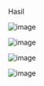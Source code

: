 Hasil

![image](https://user-images.githubusercontent.com/91106946/172269612-5255fcf0-74a3-437d-ac59-537e7ecd8e37.png)
   
![image](https://user-images.githubusercontent.com/91106946/172269636-d35227a4-8343-4c15-9e95-7566a6f1c83e.png)

![image](https://user-images.githubusercontent.com/91106946/172269643-f2a4426f-af7b-46cc-9c05-e711c4fc1e4d.png)

![image](https://user-images.githubusercontent.com/91106946/172269660-216b20ef-e1ef-4739-879d-bddc684d6091.png)
